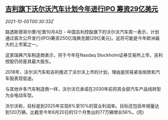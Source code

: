 <!--1633393864000-->
[吉利旗下沃尔沃汽车计划今年进行IPO 筹资29亿美元](https://cn.reuters.com/article/geely-volvo-ipo-plan-1004-mon-idCNKBS2GV013)
------

<div><i>2021-10-05T00:30:33Z</i></div><p>路透斯德哥尔摩/伦敦10月4日 - 中国吉利控股旗下的沃尔沃汽车周一表示，计划通过首次公开发行(IPO)筹资250亿瑞典克朗(29亿美元)。这将可能是今年欧洲最大的上市案之一。</p><p>这家瑞典汽车制造商表示，将于今年在Nasdaq Stockholm证券交易所上市，吉利控股仍将是其最大股东。</p><p>2018年，沃尔沃汽车和吉利推迟了沃尔沃上市的计划，理由是贸易紧张局势和汽车股表现低迷。</p><p>与其他许多汽车制造商一样，沃尔沃已承诺在2030年前将其全部汽车产品线转型为全电动车型。</p><p>沃尔沃称，目标是到2025年实现8%至10%的营业利润率。目标还包括年销量达到120万辆，比截至今年6月20日的12个月售出的77万辆增长56%。(完)</p>
